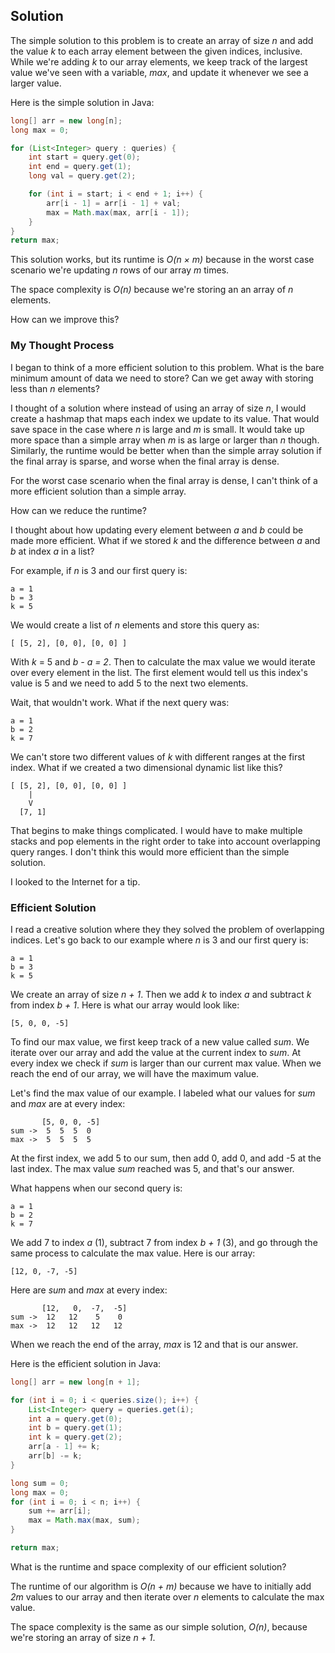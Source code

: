 ## Solution

The simple solution to this problem is to create an array of size *n* and add the value *k* to each array element between the given indices, inclusive. While we're adding *k* to our array elements, we keep track of the largest value we've seen with a variable, *max*, and update it whenever we see a larger value.

Here is the simple solution in Java:

```java
long[] arr = new long[n];
long max = 0;

for (List<Integer> query : queries) {
	int start = query.get(0);
 	int end = query.get(1);
	long val = query.get(2);

	for (int i = start; i < end + 1; i++) {
		arr[i - 1] = arr[i - 1] + val;
		max = Math.max(max, arr[i - 1]);
	}
}
return max;
```

This solution works, but its runtime is *O(n × m)* because in the worst case scenario we're updating *n* rows of our array *m* times.

The space complexity is *O(n)* because we're storing an an array of *n* elements.

How can we improve this?

### My Thought Process

I began to think of a more efficient solution to this problem. What is the bare minimum amount of data we need to store? Can we get away with storing less than *n* elements?

I thought of a solution where instead of using an array of size *n*, I would create a hashmap that maps each index we update to its value. That would save space in the case where *n* is large and *m* is small. It would take up more space than a simple array when *m* is as large or larger than *n* though. Similarly, the runtime would be better when than the simple array solution if the final array is sparse, and worse when the final array is dense.

For the worst case scenario when the final array is dense, I can't think of a more efficient solution than a simple array. 

How can we reduce the runtime?

I thought about how updating every element between *a* and *b* could be made more efficient. What if we stored *k* and the difference between *a* and *b* at index *a* in a list?

For example, if *n* is 3 and our first query is:

```
a = 1
b = 3
k = 5
```

We would create a list of *n* elements and store this query as:

```
[ [5, 2], [0, 0], [0, 0] ]
```

With *k* = 5 and *b - a = 2*. Then to calculate the max value we would iterate over every element in the list. The first element would tell us this index's value is 5 and we need to add 5 to the next two elements. 

Wait, that wouldn't work. What if the next query was:

```
a = 1
b = 2
k = 7
```

We can't store two different values of *k* with different ranges at the first index. What if we created a two dimensional dynamic list like this?

```
[ [5, 2], [0, 0], [0, 0] ]
    |
    V
  [7, 1]
```

That begins to make things complicated. I would have to make multiple stacks and pop elements in the right order to take into account overlapping query ranges. I don't think this would more efficient than the simple solution.

I looked to the Internet for a tip.

### Efficient Solution

I read a creative solution where they they solved the problem of overlapping indices. Let's go back to our example where *n* is 3 and our first query is:

```
a = 1
b = 3
k = 5
```

We create an array of size *n + 1*. Then we add *k* to index *a* and subtract *k* from index *b + 1*. Here is what our array would look like:

```
[5, 0, 0, -5]
```

To find our max value, we first keep track of a new value called *sum*. We iterate over our array and add the value at the current index to *sum*. At every index we check if *sum* is larger than our current max value. When we reach the end of our array, we will have the maximum value.

Let's find the max value of our example. I labeled what our values for *sum* and *max* are at every index:

```
       [5, 0, 0, -5]
sum ->  5  5  5  0
max ->  5  5  5  5
```

At the first index, we add 5 to our sum, then add 0, add 0, and add -5 at the last index. The max value *sum* reached was 5, and that's our answer.

What happens when our second query is:

```
a = 1
b = 2
k = 7
```

We add 7 to index *a* (1), subtract 7 from index *b + 1* (3), and go through the same process to calculate the max value. Here is our array:

```
[12, 0, -7, -5]
```

Here are *sum* and *max* at every index:

```
       [12,   0,  -7,  -5]
sum ->  12   12    5    0
max ->  12   12   12   12
```

When we reach the end of the array, *max* is 12 and that is our answer.

Here is the efficient solution in Java:

```java
long[] arr = new long[n + 1];

for (int i = 0; i < queries.size(); i++) {
	List<Integer> query = queries.get(i);
	int a = query.get(0);
	int b = query.get(1);
	int k = query.get(2);
	arr[a - 1] += k;
	arr[b] -= k;
}

long sum = 0;
long max = 0;
for (int i = 0; i < n; i++) {
	sum += arr[i];
	max = Math.max(max, sum);
}

return max;
```

What is the runtime and space complexity of our efficient solution?

The runtime of our algorithm is *O(n + m)* because we have to initially add *2m* values to our array and then iterate over *n* elements to calculate the max value.

The space complexity is the same as our simple solution, *O(n)*, because we're storing an array of size *n + 1*.















